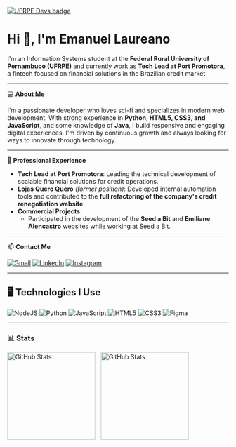 [![UFRPE Devs badge](https://raw.githubusercontent.com/ufrpe-devs/comunidade/main/media/ufrpe-devs-badge.svg)](https://github.com/ufrpe-devs/comunidade)

# Hi 👋, I'm Emanuel Laureano

I'm an Information Systems student at the **Federal Rural University of Pernambuco (UFRPE)** and currently work as **Tech Lead at Port Promotora**, a fintech focused on financial solutions in the Brazilian credit market.

---

💻 **About Me**

I'm a passionate developer who loves sci-fi and specializes in modern web development. With strong experience in **Python, HTML5, CSS3, and JavaScript**, and some knowledge of **Java**, I build responsive and engaging digital experiences. I'm driven by continuous growth and always looking for ways to innovate through technology.

---

🚀 **Professional Experience**

- **Tech Lead at Port Promotora**: Leading the technical development of scalable financial solutions for credit operations.
- **Lojas Quero Quero** *(former position)*: Developed internal automation tools and contributed to the **full refactoring of the company's credit renegotiation website**.
- **Commercial Projects**:
  - Participated in the development of the **Seed a Bit** and **Emiliane Alencastro** websites while working at Seed a Bit.

---

📫 **Contact Me**

[![Gmail](https://img.shields.io/badge/Gmail-D14836?style=for-the-badge&logo=gmail&logoColor=white)](mailto:emanuel.laureanof@gmail.com?body=Hi%2C%20I%20wanna%20talk%20with%20Emanuel%20Laureano)
[![LinkedIn](https://img.shields.io/badge/LinkedIn-0077B5?style=for-the-badge&logo=linkedin&logoColor=white)](https://www.linkedin.com/in/emanuellaureanof)
[![Instagram](https://img.shields.io/badge/Instagram-E4405F?style=for-the-badge&logo=instagram&logoColor=white)](https://www.instagram.com/emanuellfelipe_/)

---

## 🖥️ Technologies I Use

![NodeJS](https://img.shields.io/badge/node.js-6DA55F?style=for-the-badge&logo=node.js&logoColor=white)
![Python](https://img.shields.io/badge/Python-14354C?style=for-the-badge&logo=python&logoColor=white)
![JavaScript](https://img.shields.io/badge/JavaScript-323330?style=for-the-badge&logo=javascript&logoColor=F7DF1E)
![HTML5](https://img.shields.io/badge/HTML5-E34F26?style=for-the-badge&logo=html5&logoColor=white)
![CSS3](https://img.shields.io/badge/CSS3-1572B6?style=for-the-badge&logo=css3&logoColor=white)
![Figma](https://img.shields.io/badge/figma-%23F24E1E.svg?style=for-the-badge&logo=figma&logoColor=white)

---

### 📊 Stats

<p>
  <img 
    align="left" 
    alt="GitHub Stats" 
    height="200" 
    style="padding-right: 10px;" 
    src="https://github-readme-stats.vercel.app/api?username=emanuellfelipe&show_icons=true&theme=tokyonight&include_all_commits=true&locale=pt-br" 
  />

<img 
      align="left" 
      alt="GitHub Stats" 
      height="200" 
      src="https://github-readme-stats.vercel.app/api/top-langs/?username=emanuellfelipe&theme=tokyonight&layout=compact&custom_title=Tecnologias&langs_count=9" 
  />

</p>

